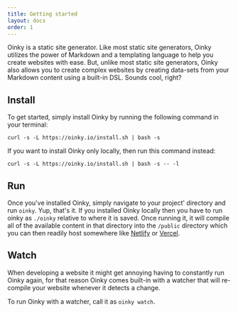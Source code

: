 ```yaml
---
title: Getting started
layout: docs
order: 1
---
```


Oinky is a static site generator. Like most static site generators, Oinky utilizes the power of Markdown and a templating language to help you create websites with ease. But, unlike most static site generators, Oinky also allows you to create complex websites by creating data-sets from your Markdown content using a built-in DSL. Sounds cool, right?

## Install

To get started, simply install Oinky by running the following command in your terminal:

```shell
curl -s -L https://oinky.io/install.sh | bash -s
```

If you want to install Oinky only locally, then run this command instead:

```shell
curl -s -L https://oinky.io/install.sh | bash -s -- -l
```

## Run

Once you've installed Oinky, simply navigate to your project' directory and run `oinky`. Yup, that's it. If you installed Oinky locally then you have to run oinky as `./oinky` relative to where it is saved. Once running it, it will compile all of the available content in that directory into the `/public` directory which you can then readily host somewhere like [Netlify]() or [Vercel](). 

## Watch

When developing a website it might get annoying having to constantly run Oinky again, for that reason Oinky comes built-in with a watcher that will re-compile your website whenever it detects a change. 

To run Oinky with a watcher, call it as `oinky watch`.